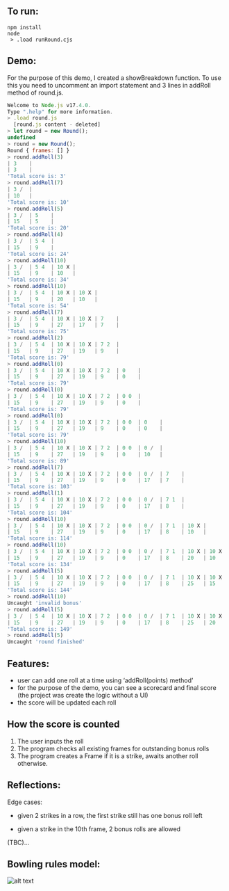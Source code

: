 ## To run:

```
npm install
node
 > .load runRound.cjs
```

## Demo:

For the purpose of this demo, I created a showBreakdown function. To use this you need to uncomment an import statement and 3 lines in addRoll method of round.js.

```js
Welcome to Node.js v17.4.0.
Type ".help" for more information.
> .load round.js
  [round.js content - deleted]
> let round = new Round();
undefined
> round = new Round();
Round { frames: [] }
> round.addRoll(3)
| 3    |
| 3    |
'Total score is: 3'
> round.addRoll(7)
| 3 /  |
| 10   |
'Total score is: 10'
> round.addRoll(5)
| 3 /  | 5    |
| 15   | 5    |
'Total score is: 20'
> round.addRoll(4)
| 3 /  | 5 4  |
| 15   | 9    |
'Total score is: 24'
> round.addRoll(10)
| 3 /  | 5 4  | 10 X |
| 15   | 9    | 10   |
'Total score is: 34'
> round.addRoll(10)
| 3 /  | 5 4  | 10 X | 10 X |
| 15   | 9    | 20   | 10   |
'Total score is: 54'
> round.addRoll(7)
| 3 /  | 5 4  | 10 X | 10 X | 7    |
| 15   | 9    | 27   | 17   | 7    |
'Total score is: 75'
> round.addRoll(2)
| 3 /  | 5 4  | 10 X | 10 X | 7 2  |
| 15   | 9    | 27   | 19   | 9    |
'Total score is: 79'
> round.addRoll(0)
| 3 /  | 5 4  | 10 X | 10 X | 7 2  | 0    |
| 15   | 9    | 27   | 19   | 9    | 0    |
'Total score is: 79'
> round.addRoll(0)
| 3 /  | 5 4  | 10 X | 10 X | 7 2  | 0 0  |
| 15   | 9    | 27   | 19   | 9    | 0    |
'Total score is: 79'
> round.addRoll(0)
| 3 /  | 5 4  | 10 X | 10 X | 7 2  | 0 0  | 0    |
| 15   | 9    | 27   | 19   | 9    | 0    | 0    |
'Total score is: 79'
> round.addRoll(10)
| 3 /  | 5 4  | 10 X | 10 X | 7 2  | 0 0  | 0 /  |
| 15   | 9    | 27   | 19   | 9    | 0    | 10   |
'Total score is: 89'
> round.addRoll(7)
| 3 /  | 5 4  | 10 X | 10 X | 7 2  | 0 0  | 0 /  | 7    |
| 15   | 9    | 27   | 19   | 9    | 0    | 17   | 7    |
'Total score is: 103'
> round.addRoll(1)
| 3 /  | 5 4  | 10 X | 10 X | 7 2  | 0 0  | 0 /  | 7 1  |
| 15   | 9    | 27   | 19   | 9    | 0    | 17   | 8    |
'Total score is: 104'
> round.addRoll(10)
| 3 /  | 5 4  | 10 X | 10 X | 7 2  | 0 0  | 0 /  | 7 1  | 10 X |
| 15   | 9    | 27   | 19   | 9    | 0    | 17   | 8    | 10   |
'Total score is: 114'
> round.addRoll(10)
| 3 /  | 5 4  | 10 X | 10 X | 7 2  | 0 0  | 0 /  | 7 1  | 10 X | 10 X |
| 15   | 9    | 27   | 19   | 9    | 0    | 17   | 8    | 20   | 10   |
'Total score is: 134'
> round.addRoll(5)
| 3 /  | 5 4  | 10 X | 10 X | 7 2  | 0 0  | 0 /  | 7 1  | 10 X | 10 X |
| 15   | 9    | 27   | 19   | 9    | 0    | 17   | 8    | 25   | 15   |
'Total score is: 144'
> round.addRoll(10)
Uncaught 'invalid bonus'
> round.addRoll(5)
| 3 /  | 5 4  | 10 X | 10 X | 7 2  | 0 0  | 0 /  | 7 1  | 10 X | 10 X |
| 15   | 9    | 27   | 19   | 9    | 0    | 17   | 8    | 25   | 20   |
'Total score is: 149'
> round.addRoll(5)
Uncaught 'round finished'
```

## Features:

- user can add one roll at a time using ‘addRoll(points) method’
- for the purpose of the demo, you can see a scorecard and final score (the project was create the logic without a UI)
- the score will be updated each roll

## How the score is counted

1. The user inputs the roll
2. The program checks all existing frames for outstanding bonus rolls
3. The program creates a Frame if it is a strike, awaits another roll otherwise.

## Reflections:

Edge cases:

- given 2 strikes in a row, the first strike still has one bonus roll left

- given a strike in the 10th frame, 2 bonus rolls are allowed

(TBC)...

## Bowling rules model:

![alt text](https://i.imgur.com/z4arXW4.jpg)
